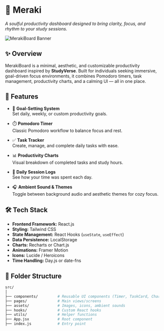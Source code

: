 # 🌿 Meraki

*A soulful productivity dashboard designed to bring clarity, focus, and rhythm to your study sessions.*

![MerakiBoard Banner](./banner.png)

## ✨ Overview

MerakiBoard is a minimal, aesthetic, and customizable productivity dashboard inspired by **StudyVerse**. Built for individuals seeking immersive, goal-driven focus environments, it combines Pomodoro timers, task management, productivity charts, and a calming UI — all in one place.

## 🔮 Features

- 🎯 **Goal-Setting System**  
  Set daily, weekly, or custom productivity goals.

- ⏱️ **Pomodoro Timer**  
  Classic Pomodoro workflow to balance focus and rest.

- ✅ **Task Tracker**  
  Create, manage, and complete daily tasks with ease.

- 📊 **Productivity Charts**  
  Visual breakdown of completed tasks and study hours.

- 📅 **Daily Session Logs**  
  See how your time was spent each day.

- 🎧 **Ambient Sound & Themes**  
  Toggle between background audio and aesthetic themes for cozy focus.

## 🛠️ Tech Stack

- **Frontend Framework:** React.js  
- **Styling:** Tailwind CSS  
- **State Management:** React Hooks (`useState`, `useEffect`)  
- **Data Persistence:** LocalStorage  
- **Charts:** Recharts or Chart.js  
- **Animations:** Framer Motion  
- **Icons:** Lucide / Heroicons  
- **Time Handling:** Day.js or date-fns

## 📁 Folder Structure

```bash
src/
│
├── components/         # Reusable UI components (Timer, TaskCard, Chart)
├── pages/              # Main views/screens
├── assets/             # Images, icons, ambient sounds
├── hooks/              # Custom React hooks
├── utils/              # Helper functions
├── App.jsx             # Root component
├── index.js            # Entry point
